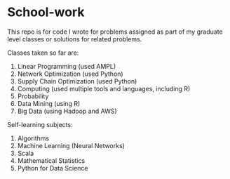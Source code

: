 # School-work
This repo is for code I wrote for problems assigned as part of my graduate level classes or solutions for related problems.

Classes taken so far are:
1. Linear Programming (used AMPL)
2. Network Optimization (used Python)
3. Supply Chain Optimization (used Python)
4. Computing (used multiple tools and languages, including R)
5. Probability
6. Data Mining (using R)
7. Big Data (using Hadoop and AWS)


Self-learning subjects:
1. Algorithms
2. Machine Learning (Neural Networks)
3. Scala 
4. Mathematical Statistics
5. Python for Data Science
